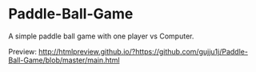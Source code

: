 # Paddle-Ball-Game

A simple paddle ball game with one player vs Computer.

Preview: http://htmlpreview.github.io/?https://github.com/gujju1j/Paddle-Ball-Game/blob/master/main.html
